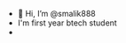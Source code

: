 - 👋 Hi, I’m @smalik888
-  I'm first year btech student
- 


<!---
smalik888/smalik888 is a ✨ special ✨ repository because its `README.md` (this file) appears on your GitHub profile.
You can click the Preview link to take a look at your changes.
--->
